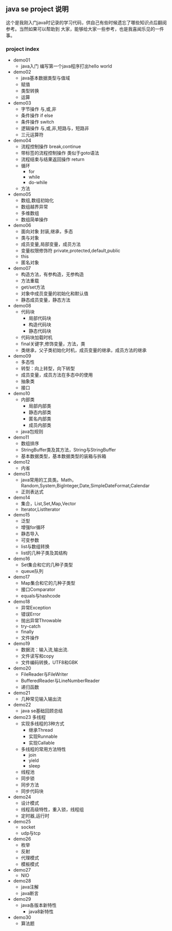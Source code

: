 ## java se project 说明

这个是我刚入门java时记录的学习代码，供自己有些时候遗忘了哪些知识点后翻阅参考。当然如果可以帮助到
大家，能够给大家一些参考，也是我喜闻乐见的一件事。

### project index
- demo01 
    - java入门 编写第一个java程序打出hello world
- demo02
    - java基本数据类型与值域
    - 赋值
    - 类型转换
    - 运算
- demo03
    - 字节操作 与,或,非
    - 条件操作 if else
    - 条件操作 switch
    - 逻辑操作 与,或,非,短路与，短路非
    - 三元运算符
- demo04
    - 流程控制操作 break,continue
    - 带标签的流程控制操作 类似于goto语法
    - 流程结束与结果返回操作 return
    - 循环
        - for
        - while
        - do-while
    - 方法
- demo05
    - 数组,数组初始化
    - 数组越界异常
    - 多维数组
    - 数组简单操作
- demo06
    - 面向对象 封装,继承，多态
    - 类与对象
    - 成员变量,局部变量，成员方法
    - 变量权限修饰符 private,protected,default,public
    - this 
    - 匿名对象
- demo07
    - 构造方法，有参构造，无参构造
    - 方法重载
    - get/set方法
    - 对象中成员变量的初始化和默认值
    - 静态成员变量，静态方法
- demo08
    - 代码块
        - 局部代码块
        - 构造代码块
        - 静态代码块
    - 代码块加载时机
    - final关键字,修饰变量，方法，类
    - 类继承，父子类初始化时机，成员变量的继承，成员方法的继承
- demo09
    - 多态性
    - 转型：向上转型，向下转型
    - 成员变量，成员方法在多态中的使用
    - 抽象类
    - 接口
- demo10
    - 内部类
        - 局部内部类
        - 静态内部类
        - 匿名内部类
        - 成员内部类
    - java包规则
- demo11
    - 数组排序
    - StringBuffer类及其方法，String与StringBuffer
    - 基本数据类型，基本数据类型的装箱与拆箱
- demo12
    - 内省
- demo13
    - java常用的工具类。Math，Random,System,BigInteger,Date,SimpleDateFormat,Calendar
    - 正则表达式
- demo14
    - 集合，List,Set,Map,Vector
    - Iterator,ListIterator
- demo15 
    - 泛型
    - 增强for循环
    - 静态导入
    - 可变参数
    - list与数组转换
    - list的几种子类及其结构
- demo16
    - Set集合和它的几种子类型
    - queue队列
- demo17
    - Map集合和它的几种子类型
    - 接口Comparator
    - equals与hashcode
- demo18
    - 异常Exception
    - 错误Error
    - 抛出异常Throwable
    - try-catch
    - finally
    - 文件操作
- demo19
    - 数据流：输入流,输出流.
    - 文件读写和copy
    - 文件编码转换，UTF8和GBK
- demo20
    - FileReader与FileWriter
    - BufferedReader与LineNumberReader
    - 递归函数
- demo21
    - 几种常见输入输出流
- demo22
    - java se基础回顾总结
- demo23 多线程
    - 实现多线程的3种方式
        - 继承Thread
        - 实现Runnable
        - 实现Callable
    - 多线程的常用方法特性
        - join
        - yield
        - sleep
    - 线程池
    - 同步锁
    - 同步方法
    - 同步代码块
- demo24
    - 设计模式
    - 线程高级特性，重入锁，线程组
    - 定时器,运行时
- demo25
    - socket
    - udp与tcp
- demo26
    - 枚举
    - 反射
    - 代理模式
    - 模板模式
- demo27
    - NIO
- demo28
    - java注解
    - java断言
- demo29
    - java各版本新特性 
        - java8新特性
- demo30
    - 算法题
